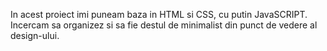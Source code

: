 In acest proiect imi puneam baza in HTML si CSS, cu putin JavaSCRIPT. Incercam sa organizez si sa fie destul de minimalist din punct de vedere al design-ului.

